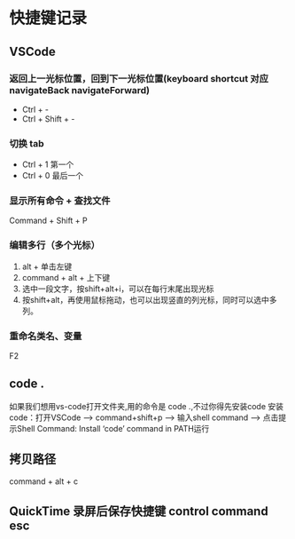 # 快捷键记录
## VSCode
### 返回上一光标位置，回到下一光标位置(keyboard shortcut 对应 navigateBack navigateForward)
* Ctrl + -
* Ctrl + Shift + -

### 切换 tab
* Ctrl + 1 第一个
* Ctrl + 0 最后一个

### 显示所有命令 + 查找文件
Command + Shift + P

### 编辑多行（多个光标）
1. alt + 单击左键
2. command + alt + 上下键
3. 选中一段文字，按shift+alt+i，可以在每行末尾出现光标
4. 按shift+alt，再使用鼠标拖动，也可以出现竖直的列光标，同时可以选中多列。

### 重命名类名、变量
F2
## code .
如果我们想用vs-code打开文件夹,用的命令是 code .,不过你得先安装code
安装code：打开VSCode –> command+shift+p –> 输入shell command –> 点击提示Shell Command: Install ‘code’ command in PATH运行

## 拷贝路径
command + alt + c

## QuickTime 录屏后保存快捷键 control command esc